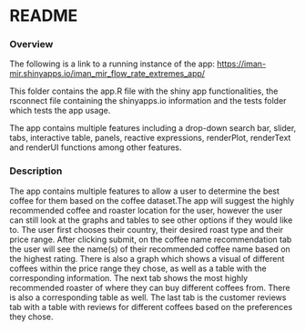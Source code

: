 README
================

### Overview

The following is a link to a running instance of the app:
<https://iman-mir.shinyapps.io/iman_mir_flow_rate_extremes_app/>

This folder contains the app.R file with the shiny app functionalities,
the rsconnect file containing the shinyapps.io information and the tests
folder which tests the app usage.

The app contains multiple features including a drop-down search bar,
slider, tabs, interactive table, panels, reactive expressions,
renderPlot, renderText and renderUI functions among other features.

### Description

The app contains multiple features to allow a user to determine the best
coffee for them based on the coffee dataset.The app will suggest the
highly recommended coffee and roaster location for the user, however the
user can still look at the graphs and tables to see other options if
they would like to. The user first chooses their country, their desired
roast type and their price range. After clicking submit, on the coffee
name recommendation tab the user will see the name(s) of their
recommended coffee name based on the highest rating. There is also a
graph which shows a visual of different coffees within the price range
they chose, as well as a table with the corresponding information. The
next tab shows the most highly recommended roaster of where they can buy
different coffees from. There is also a corresponding table as well. The
last tab is the customer reviews tab with a table with reviews for
different coffees based on the preferences they chose.

